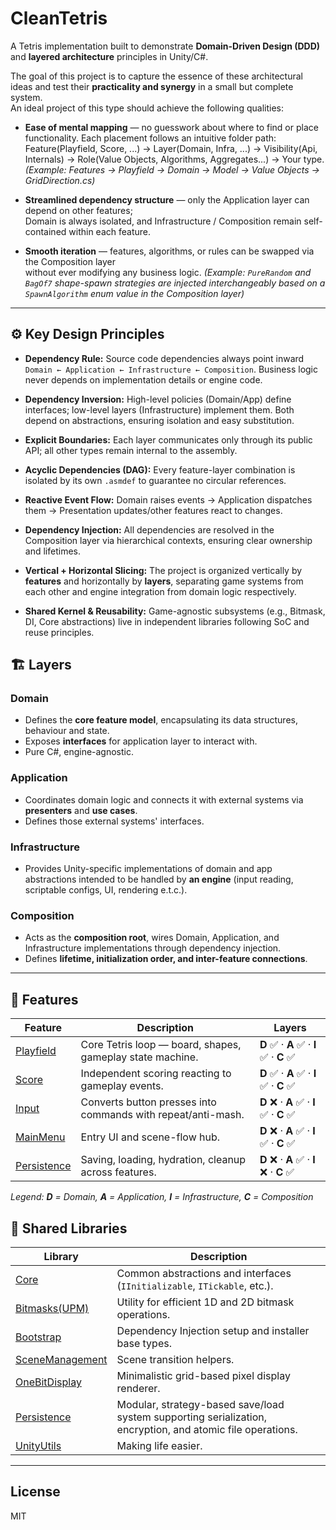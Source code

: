 # CleanTetris

A Tetris implementation built to demonstrate **Domain-Driven Design (DDD)** and **layered architecture** principles in Unity/C#.

The goal of this project is to capture the essence of these architectural ideas and test their **practicality and synergy** in a small but complete system.  
An ideal project of this type should achieve the following qualities:

- **Ease of mental mapping** — no guesswork about where to find or place functionality. Each placement follows an intuitive folder path: Feature(Playfield, Score, ...) → Layer(Domain, Infra, ...) → Visibility(Api, Internals) → Role(Value Objects, Algorithms, Aggregates...) → Your type.  
  *(Example: Features → Playfield → Domain → Model → Value Objects → GridDirection.cs)*

- **Streamlined dependency structure** — only the Application layer can depend on other features;  
  Domain is always isolated, and Infrastructure / Composition remain self-contained within each feature.

- **Smooth iteration** — features, algorithms, or rules can be swapped via the Composition layer  
  without ever modifying any business logic. *(Example: `PureRandom` and `BagOf7` shape-spawn strategies are injected interchangeably based on a `SpawnAlgorithm` enum value in the Composition layer)*

---

## ⚙️ Key Design Principles

- **Dependency Rule:** Source code dependencies always point inward `Domain ← Application ← Infrastructure ← Composition`.
  Business logic never depends on implementation details or engine code.

- **Dependency Inversion:** High-level policies (Domain/App) define interfaces; low-level layers (Infrastructure) implement them.
  Both depend on abstractions, ensuring isolation and easy substitution.

- **Explicit Boundaries:** Each layer communicates only through its public API; all other types remain internal to the assembly.

- **Acyclic Dependencies (DAG):** Every feature-layer combination is isolated by its own `.asmdef` to guarantee no circular references.

- **Reactive Event Flow:** Domain raises events → Application dispatches them → Presentation updates/other features react to changes.

- **Dependency Injection:** All dependencies are resolved in the Composition layer via hierarchical contexts, ensuring clear ownership and lifetimes.

- **Vertical + Horizontal Slicing:** The project is organized vertically by **features** and horizontally by **layers**, separating game systems from each other and engine integration from domain logic respectively.

- **Shared Kernel & Reusability:** Game-agnostic subsystems (e.g., Bitmask, DI, Core abstractions) live in independent libraries following SoC and reuse principles.

## 🏗️ Layers

### Domain
- Defines the **core feature model**, encapsulating its data structures, behaviour and state.
- Exposes **interfaces** for application layer to interact with.
- Pure C#, engine-agnostic.

### Application
- Coordinates domain logic and connects it with external systems via **presenters** and **use cases**.
- Defines those external systems' interfaces.

### Infrastructure
- Provides Unity-specific implementations of domain and app abstractions intended to be handled by **an engine** (input reading, scriptable configs, UI, rendering e.t.c.).

### Composition
- Acts as the **composition root**, wires Domain, Application, and Infrastructure implementations through dependency injection.
- Defines **lifetime, initialization order, and inter-feature connections**.

---

## 🧩 Features

| Feature | Description | Layers                                |
|---|---|---------------------------------------|
| [Playfield](Assets/Tetris/Scripts/Features/Playfield/README.md) | Core Tetris loop — board, shapes, gameplay state machine. | **D** ✅ · **A** ✅ · **I** ✅ · **C** ✅ |
| [Score](Assets/Tetris/Scripts/Features/Score/README.md) | Independent scoring reacting to gameplay events. | **D** ✅ · **A** ✅ · **I** ✅ · **C** ✅ |
| [Input](Assets/Tetris/Scripts/Features/Input/README.md) | Converts button presses into commands with repeat/anti-mash. | **D** ❌ · **A** ✅ · **I** ✅ · **C** ✅ |
| [MainMenu](Assets/Tetris/Scripts/Features/MainMenu/README.md) | Entry UI and scene-flow hub. | **D** ❌ · **A** ✅ · **I** ✅ · **C** ✅ |
| [Persistence](Assets/Tetris/Scripts/Features/Persistence/README.md) | Saving, loading, hydration, cleanup across features. | **D** ❌ · **A** ✅ · **I** ❌ · **C** ✅  |

*Legend: **D** = Domain, **A** = Application, **I** = Infrastructure, **C** = Composition*
## 🧰 Shared Libraries

| Library                                                                         | Description |
|---------------------------------------------------------------------------------|--------------|
| [Core](Assets/Tetris/Scripts/Libs/Core/README.md)                               | Common abstractions and interfaces (`IInitializable`, `ITickable`, etc.). |
| [Bitmasks(UPM)](https://github.com/sharpmancer/com.sharpmancer.bitmasks#readme) | Utility for efficient 1D and 2D bitmask operations. |
| [Bootstrap](Assets/Tetris/Scripts/Libs/Bootstrap/README.md)                     | Dependency Injection setup and installer base types. |
| [SceneManagement](Assets/Tetris/Scripts/Libs/SceneManagement/README.md)         | Scene transition helpers. |
| [OneBitDisplay](Assets/Tetris/Scripts/Libs/OneBitDisplay/README.md)             | Minimalistic grid-based pixel display renderer. |
| [Persistence](Assets/Tetris/Scripts/Libs/Persistence/README.md)                 | Modular, strategy-based save/load system supporting serialization, encryption, and atomic file operations. |
| [UnityUtils](Assets/Tetris/Scripts/Libs/UnityUtils/README.md)                   | Making life easier. |

---

## License
MIT
